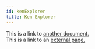 ```yaml
---
id: kenExplorer
title: Ken Explorer
---
```


This is a link to [another document.](doc3.md)  
This is a link to an [external page.](http://www.example.com)
